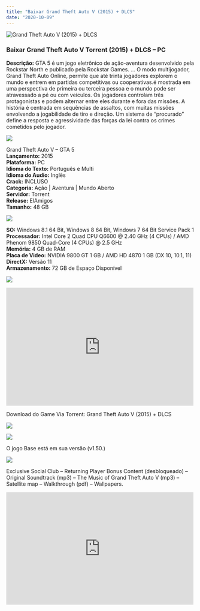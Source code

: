 ```yaml
---
title: "Baixar Grand Theft Auto V (2015) + DLCS"
date: "2020-10-09"
---
```


![Grand Theft Auto V (2015) + DLCS](https://1.bp.blogspot.com/-HR9fJQDnFH4/XtVSdVL50NI/AAAAAAAAAdg/CsOzX2MjCxQ4sYBygM2-qW0cczRi3hBfACNcBGAsYHQ/s320/poster.jpg "Grand Theft Auto V (2015) + DLCS")

### Baixar Grand Theft Auto V Torrent (2015) + DLCS – PC

**Descrição:** GTA 5 é um jogo eletrônico de ação-aventura desenvolvido pela Rockstar North e publicado pela Rockstar Games. … O modo multijogador, Grand Theft Auto Online, permite que até trinta jogadores explorem o mundo e entrem em partidas competitivas ou cooperativas.é mostrada em uma perspectiva de primeira ou terceira pessoa e o mundo pode ser atravessado a pé ou com veículos. Os jogadores controlam três protagonistas e podem alternar entre eles durante e fora das missões. A história é centrada em sequências de assaltos, com muitas missões envolvendo a jogabilidade de tiro e direção. Um sistema de “procurado” define a resposta e agressividade das forças da lei contra os crimes cometidos pelo jogador.

![](https://1.bp.blogspot.com/-XIAoZor_ewQ/Xt6k8H1cWZI/AAAAAAAAAi0/oGRR_ah4Rf449lfQQZDiX_22jAu7LLnJACPcBGAYYCw/s400/Bot{1e4a638742c4ba6e593ba415a1cdf07bd8fcfe8eb821de52635c6c59191c9881}25C3{1e4a638742c4ba6e593ba415a1cdf07bd8fcfe8eb821de52635c6c59191c9881}25A3o{1e4a638742c4ba6e593ba415a1cdf07bd8fcfe8eb821de52635c6c59191c9881}2Bde{1e4a638742c4ba6e593ba415a1cdf07bd8fcfe8eb821de52635c6c59191c9881}2BInforma{1e4a638742c4ba6e593ba415a1cdf07bd8fcfe8eb821de52635c6c59191c9881}25C3{1e4a638742c4ba6e593ba415a1cdf07bd8fcfe8eb821de52635c6c59191c9881}25A7{1e4a638742c4ba6e593ba415a1cdf07bd8fcfe8eb821de52635c6c59191c9881}25C3{1e4a638742c4ba6e593ba415a1cdf07bd8fcfe8eb821de52635c6c59191c9881}25B5es.jpg)

 Grand Theft Auto V – GTA 5  
**Lançamento:** 2015  
**Plataforma:** PC  
**Idioma do Texto:** Português e Multi  
**Idioma do Audio:** Inglês  
**Crack:** INCLUSO  
**Categoria:** Ação | Aventura | Mundo Aberto  
**Servidor:** Torrent  
**Release:** ElAmigos  
**Tamanho:** 48 GB

![](https://1.bp.blogspot.com/-h4INo_OBwls/Xt6lEEMpxNI/AAAAAAAAAi4/JjyyoRDYOagV83dzmOlHFitCwsklVMs6ACPcBGAYYCw/s400/Bot{1e4a638742c4ba6e593ba415a1cdf07bd8fcfe8eb821de52635c6c59191c9881}25C3{1e4a638742c4ba6e593ba415a1cdf07bd8fcfe8eb821de52635c6c59191c9881}25A3o{1e4a638742c4ba6e593ba415a1cdf07bd8fcfe8eb821de52635c6c59191c9881}2Bde{1e4a638742c4ba6e593ba415a1cdf07bd8fcfe8eb821de52635c6c59191c9881}2BRequisitos.jpg)

**SO:** Windows 8.1 64 Bit, Windows 8 64 Bit, Windows 7 64 Bit Service Pack 1  
**Processador:** Intel Core 2 Quad CPU Q6600 @ 2.40 GHz (4 CPUs) / AMD Phenom 9850 Quad-Core (4 CPUs) @ 2.5 GHz  
**Memória:** 4 GB de RAM  
**Placa de Video:** NVIDIA 9800 GT 1 GB / AMD HD 4870 1 GB (DX 10, 10.1, 11)  
**DirectX:** Versão 11  
**Armazenamento:** 72 GB de Espaço Disponível

![](https://1.bp.blogspot.com/-rcYyVsnA81c/Xt6lZMZ2XiI/AAAAAAAAAjA/1MF2KKFyKSoUtwrodSDJRdpQoMNmnHOhwCPcBGAYYCw/s400/Bot{1e4a638742c4ba6e593ba415a1cdf07bd8fcfe8eb821de52635c6c59191c9881}25C3{1e4a638742c4ba6e593ba415a1cdf07bd8fcfe8eb821de52635c6c59191c9881}25A3o{1e4a638742c4ba6e593ba415a1cdf07bd8fcfe8eb821de52635c6c59191c9881}2Bde{1e4a638742c4ba6e593ba415a1cdf07bd8fcfe8eb821de52635c6c59191c9881}2BTrailer.jpg)

<iframe allow="accelerometer; autoplay; encrypted-media; gyroscope; picture-in-picture" allowfullscreen frameborder="0" height="315" src="https://www.youtube.com/embed/QkkoHAzjnUs" width="500"></iframe>

Download do Game Via Torrent: Grand Theft Auto V (2015) + DLCS

[![](https://1.bp.blogspot.com/-Rkir3Cy7E90/XthUbQKV_OI/AAAAAAAAAgU/q6xV1k8mreQnsOAbeImqH6Qi8ahsN2LpACPcBGAYYCw/s1600/Bot{1e4a638742c4ba6e593ba415a1cdf07bd8fcfe8eb821de52635c6c59191c9881}25C3{1e4a638742c4ba6e593ba415a1cdf07bd8fcfe8eb821de52635c6c59191c9881}25A3o{1e4a638742c4ba6e593ba415a1cdf07bd8fcfe8eb821de52635c6c59191c9881}2Bde{1e4a638742c4ba6e593ba415a1cdf07bd8fcfe8eb821de52635c6c59191c9881}2BDownload.jpg)](58a92f8072b724dd34d0d4a5472ec2ea250f27ce&dn=Grand+Theft+Auto+V+v1.50+ElAmigos)

![](https://1.bp.blogspot.com/-CKOPgKMHSCw/Xt6pGtUOwjI/AAAAAAAAAjY/zHwjL-_BlP8TQZnzb-2EXBS16bGihpMuACPcBGAYYCw/s400/Conte{1e4a638742c4ba6e593ba415a1cdf07bd8fcfe8eb821de52635c6c59191c9881}25C3{1e4a638742c4ba6e593ba415a1cdf07bd8fcfe8eb821de52635c6c59191c9881}25BAdo{1e4a638742c4ba6e593ba415a1cdf07bd8fcfe8eb821de52635c6c59191c9881}2Bprincipal.jpg)

O jogo Base está em sua versão (v1.50.)

![](https://1.bp.blogspot.com/-UGXgz5_D260/Xt6pIAL2JoI/AAAAAAAAAjc/_VnT3GuyOckKn31b2f_6ucXooESqa3cHwCPcBGAYYCw/s400/Conte{1e4a638742c4ba6e593ba415a1cdf07bd8fcfe8eb821de52635c6c59191c9881}25C3{1e4a638742c4ba6e593ba415a1cdf07bd8fcfe8eb821de52635c6c59191c9881}25BAdo{1e4a638742c4ba6e593ba415a1cdf07bd8fcfe8eb821de52635c6c59191c9881}2BExtra.jpg)

Exclusive Social Club – Returning Player Bonus Content (desbloqueado) – Original Soundtrack (mp3) – The Music of Grand Theft Auto V (mp3) – Satellite map – Walkthrough (pdf) – Wallpapers.

<iframe allowfullscreen="allowfullscreen" webkitallowfullscreen="webkitallowfullscreen" mozallowfullscreen="mozallowfullscreen" width="500" height="300" src="https://www.blogger.com/video.g?token=AD6v5dxL2Xjv3ZmZCyj_VISXPbQblrreHjaGfYWsOvWrJWDFEv8_6XasI549_F-ir298RslIemBHkmn2jP4K5DSaCw" class="b-hbp-video b-uploaded" frameborder="0"></div> </div></x-turndown></iframe>
